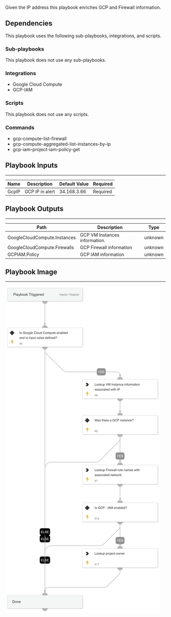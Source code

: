 Given the IP address this playbook enriches GCP and Firewall information.

## Dependencies
This playbook uses the following sub-playbooks, integrations, and scripts.

### Sub-playbooks
This playbook does not use any sub-playbooks.

### Integrations
* Google Cloud Compute
* GCP-IAM

### Scripts
This playbook does not use any scripts.

### Commands
* gcp-compute-list-firewall
* gcp-compute-aggregated-list-instances-by-ip
* gcp-iam-project-iam-policy-get

## Playbook Inputs
---

| **Name** | **Description** | **Default Value** | **Required** |
| --- | --- | --- | --- |
| GcpIP | GCP IP in alert | 34.168.3.66 | Required |

## Playbook Outputs
---

| **Path** | **Description** | **Type** |
| --- | --- | --- |
| GoogleCloudCompute.Instances | GCP VM Instances information. | unknown |
| GoogleCloudCompute.Firewalls | GCP Firewall information | unknown |
| GCPIAM.Policy | GCP IAM information | unknown |

## Playbook Image
---
![GCP - Enrichment](../doc_files/GCP_-_Enrichment.png)